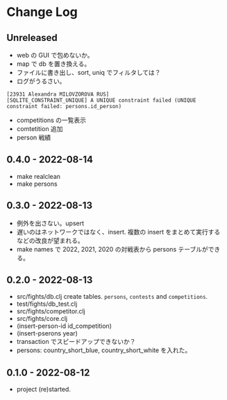 # Change Log

## Unreleased
- web の GUI で包めないか。
- map で db を置き換える。
- ファイルに書き出し、sort, uniq でフィルタしては？
- ログがうるさい。
```
[23931 Alexandra MILOVZOROVA RUS]
[SQLITE_CONSTRAINT_UNIQUE] A UNIQUE constraint failed (UNIQUE constraint failed: persons.id_person)
```
- competitions の一覧表示
- comtetition 追加
- person 戦績


## 0.4.0 - 2022-08-14
- make realclean
- make persons

## 0.3.0 - 2022-08-13
- 例外を出さない。upsert
- 遅いのはネットワークではなく、insert. 複数の insert をまとめて実行するなどの改良が望まれる。
- make names で 2022, 2021, 2020 の対戦表から persons テーブルができる。

## 0.2.0 - 2022-08-13
- src/fights/db.clj create tables. `persons`, `contests` and `competitions`.
- test/fights/db_test.clj
- src/fights/competitor.clj
- src/fights/core.clj
- (insert-person-id id_competition)
- (insert-pserons year)
- transaction でスピードアップできないか？
- persons: country_short_blue, country_short_white を入れた。


## 0.1.0 - 2022-08-12
- project (re)started.

